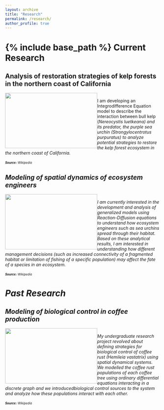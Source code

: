```yaml
---
layout: archive
title: "Research"
permalink: /research/
author_profile: true
---
```

{% include base_path %}
Current Research
======
## Analysis of restoration strategies of kelp forests in the northern coast of California
<img style="float: left;" src="https://jarroyoe.github.io/images/sea-urchins.jpg" width="300" height="180"> 
<br>I am developing an Integrodifference Equation model to describe the interaction between bull kelp (<i>Nereocystis luetkeana) and its predator, the purple sea urchin (<i>Strongylocentrotus purpuratus</i>) to analyze potential strategies to restore the kelp forest ecosystem in the northern coast of California.
<br><br><font size="-2"><b>Source:</b> Wikipedia</font>

## Modeling of spatial dynamics of ecosystem engineers
<img style="float: left;" src="https://jarroyoe.github.io/images/Kelp_forest-blue.jpg" width="300" height="180"><br> I am currently interested in the development and analysis of generalized models using Reaction-Diffusion equations to understand how ecosystem engineers such as sea urchins spread through their habitat. Based on these analytical results, I am interested in understanding how different management decisions (such as increased connectivity of a fragmented habitat or limitation of fishing of a specific population) may affect the fate of a species in an ecosystem.
<br><br><font size="-2"><b>Source:</b> Wikipedia</font>

Past Research
======
## Modeling of biological control in coffee production
<img style="float: left;" src="https://jarroyoe.github.io/images/hemileia_vastatrix.jpg" width="300" height="180"><br> My undergraduate research project revolved about defining strategies for biological control of coffee rust (<i>Hemileia vastatrix</i>) using spatial dynamical systems. We modelled the coffee rust populations of each coffee tree using ordinary differential equations interacting in a discrete graph and we introducedbiological control sources to the system and analyze how these populations interact with each other.
<br><br><font size="-2"><b>Source:</b> Wikipedia</font>


